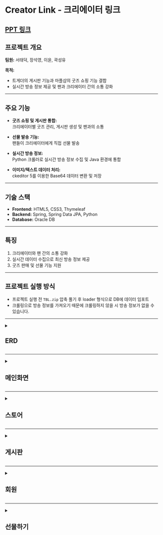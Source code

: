# Creator Link - 크리에이터 링크  
## [PPT 링크](https://www.miricanvas.com/v/138rksk)
## 프로젝트 개요   
**팀원:** 서태덕, 장석영, 이윤, 곽성유  

**목적:**  
- 트게더의 게시판 기능과 마플샵의 굿즈 쇼핑 기능 결합  
- 실시간 방송 정보 제공 및 팬과 크리에이터 간의 소통 강화  

---

## 주요 기능  
- **굿즈 쇼핑 및 게시판 통합:**  
  크리에이터별 굿즈 관리, 게시판 생성 및 팬과의 소통  

- **선물 발송 기능:**  
  팬들이 크리에이터에게 직접 선물 발송  

- **실시간 방송 정보:**  
  Python 크롤러로 실시간 방송 정보 수집 및 Java 환경에 통합  

- **이미지/텍스트 데이터 처리:**  
  ckeditor 5를 이용한 Base64 데이터 변환 및 저장  

---

## 기술 스택  
- **Frontend:** HTML5, CSS3, Thymeleaf  
- **Backend:** Spring, Spring Data JPA, Python  
- **Database:** Oracle DB  

---

## 특징  
1. 크리에이터와 팬 간의 소통 강화  
2. 실시간 데이터 수집으로 최신 방송 정보 제공  
3. 굿즈 판매 및 선물 기능 지원  
---
## 프로젝트 실행 방식
- 프로젝트 실행 전 `TBL.zip` 압축 풀기 후 loader 형식으로 DB에 데이터 임포트
- 크롤링으로 방송 정보를 가져오기 때문에 크롤링하지 않을 시 방송 정보가 없을 수 있습니다.
---

<details>
<summary>

## ERD</summary>

![ERD](CREATOR_LINK_PPT_IMAGE/Untitled.png)

</details>

---

<details>
<summary>

## 메인화면</summary>

![메인화면](CREATOR_LINK_PPT_IMAGE/Untitled%201.png)

- 실시간 방송 정보 가져오기(크롤링)  
  ![크롤링](CREATOR_LINK_PPT_IMAGE/Animation_(4).webp)

- 메인 화면  
  ![메인화면](CREATOR_LINK_PPT_IMAGE/Untitled.gif)

- 검색  
  ![검색](CREATOR_LINK_PPT_IMAGE/Untitled%201.gif)

</details>

---

<details>
<summary>

## 스토어</summary>

![스토어](CREATOR_LINK_PPT_IMAGE/Untitled%202.png)

- 스토어  
  ![스토어](CREATOR_LINK_PPT_IMAGE/Untitled%202.gif)

- 상품 디테일  
  ![상품 디테일](CREATOR_LINK_PPT_IMAGE/Untitled%203.gif)

- 상품 구매  
  ![상품 구매](CREATOR_LINK_PPT_IMAGE/Untitled%204.gif)

- 리뷰 등록/수정/삭제  
  ![리뷰 등록](CREATOR_LINK_PPT_IMAGE/Animation_(5).webp)

- 장바구니 구매  
  ![장바구니 구매](CREATOR_LINK_PPT_IMAGE/Animation_(8).webp)

</details>

---

<details>
<summary>

## 게시판</summary>

![게시판](CREATOR_LINK_PPT_IMAGE/Untitled%203.png)

- 게시판 메인  
  ![게시판 메인](CREATOR_LINK_PPT_IMAGE/Untitled.webp)

- 크리에이터 게시판  
  ![크리에이터 게시판](CREATOR_LINK_PPT_IMAGE/Untitled%201.webp)

- 게시판 설정  
  ![게시판 설정](CREATOR_LINK_PPT_IMAGE/Untitled%202.webp)

- 게시판 글쓰기/수정/삭제/댓글  
  ![게시판 기능](CREATOR_LINK_PPT_IMAGE/Untitled%203.webp)

- 내가 쓴 글/댓글  
  ![내가 쓴 글](CREATOR_LINK_PPT_IMAGE/Untitled%204.webp)

</details>

---

<details>
<summary>

## 회원</summary>

![회원](CREATOR_LINK_PPT_IMAGE/Untitled%204.png)

- 회원가입  
  ![회원가입](CREATOR_LINK_PPT_IMAGE/Animation_(6).webp)

- 로그인  
  ![로그인](CREATOR_LINK_PPT_IMAGE/Untitled%205.gif)

</details>

---

<details>
<summary>

## 선물하기</summary>

![선물하기](CREATOR_LINK_PPT_IMAGE/Untitled%205.png)

- 선물하기 선택  
  ![선물하기](CREATOR_LINK_PPT_IMAGE/Untitled%205.webp)

</details>
